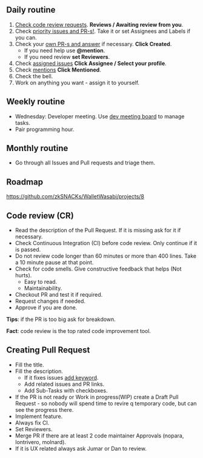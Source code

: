
## Daily routine

1. [Check code review requests](https://github.com/zkSNACKs/WalletWasabi/pulls). __Reviews / Awaiting review from you__.
2. Check [priority issues and PR-s!](https://github.com/zkSNACKs/WalletWasabi/labels/priority). Take it or set Assignees and Labels if you can.
3. Check your [own PR-s and answer](https://github.com/pulls?utf8=%E2%9C%93&q=is%3Aopen+is%3Apr+repo%3AzkSNACKs%2FWalletWasabi+) if necessary. __Click Created__.
   - If you need help use __@mention__.
   - If you need review __set Reviewers__.
4. Check [assigned issues](https://github.com/zkSNACKs/WalletWasabi/issues) __Click Assignee / Select your profile__.
5. Check [mentions](https://github.com/pulls?utf8=%E2%9C%93&q=is%3Aopen+repo%3AzkSNACKs%2FWalletWasabi+) __Click Mentioned__.
6. Check the bell.
7. Work on anything you want - assign it to yourself.

## Weekly routine

- Wednesday: Developer meeting. Use [dev meeting board](https://github.com/orgs/zkSNACKs/projects/1) to manage tasks.
- Pair programming hour.

## Monthly routine

- Go through all Issues and Pull requests and triage them.

## Roadmap

https://github.com/zkSNACKs/WalletWasabi/projects/8

## Code review (CR)

- Read the description of the Pull Request. If it is missing ask for it if necessary.
- Check Continuous Integration (CI) before code review. Only continue if it is passed.
- Do not review code longer than 60 minutes or more than 400 lines. Take a 10 minute pause at that point.
- Check for code smells. Give constructive feedback that helps (Not hurts).
  - Easy to read.
  - Maintainability.
- Checkout PR and test it if required.
- Request changes if needed.
- Approve if you are done.

__Tips__: if the PR is too big ask for breakdown.

__Fact__: code review is the top rated code improvement tool.

## Creating Pull Request

- Fill the title.
- Fill the description.
  - If it fixes issues [add keyword](https://help.github.com/en/articles/closing-issues-using-keywords).
  - Add related issues and PR links.
  - Add Sub-Tasks with checkboxes.
- If the PR is not ready or Work in progress(WIP) create a Draft Pull Request - so nobody will spend time to revire q temporary code, but can see the progress there. 
- Implement feature.
- Always fix CI.
- Set Reviewers.
- Merge PR if there are at least 2 code maintainer Approvals (nopara, lontrivero, molnard).
- If it is UX related always ask Jumar or Dan to review.
